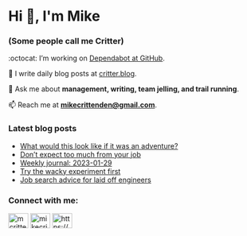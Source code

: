 # Hi 👋, I'm Mike
### (Some people call me Critter)

:octocat: I’m working on [Dependabot at GitHub](https://github.com/features/security).

📝 I write daily blog posts at [critter.blog](https://critter.blog).

💬 Ask me about **management, writing, team jelling, and trail running**.

📫 Reach me at **mikecrittenden@gmail.com**.

### Latest blog posts
<!-- BLOG-POST-LIST:START -->
- [What would this look like if it was an adventure?](https://critter.blog/2023/01/31/what-would-this-look-like-if-it-was-an-adventure/)
- [Don’t expect too much from your job](https://critter.blog/2023/01/30/dont-expect-too-much-from-your-job/)
- [Weekly journal: 2023-01-29](https://critter.blog/2023/01/28/weekly-journal-2023-01-29/)
- [Try the wacky experiment first](https://critter.blog/2023/01/27/try-the-wacky-experiment-first/)
- [Job search advice for laid off engineers](https://critter.blog/2023/01/26/job-search-advice-for-laid-off-engineers/)
<!-- BLOG-POST-LIST:END -->

<h3 align="left">Connect with me:</h3>
<p align="left">
<a href="https://twitter.com/mcrittenden" target="blank"><img align="center" src="https://raw.githubusercontent.com/rahuldkjain/github-profile-readme-generator/master/src/images/icons/Social/twitter.svg" alt="mcrittenden" height="30" width="40" /></a>
<a href="https://linkedin.com/in/mikecrittenden" target="blank"><img align="center" src="https://raw.githubusercontent.com/rahuldkjain/github-profile-readme-generator/master/src/images/icons/Social/linked-in-alt.svg" alt="mikecrittenden" height="30" width="40" /></a>
<a href="https://critter.blog/feed/" target="blank"><img align="center" src="https://raw.githubusercontent.com/rahuldkjain/github-profile-readme-generator/master/src/images/icons/Social/rss.svg" alt="https://critter.blog/feed/" height="30" width="40" /></a>
</p>
